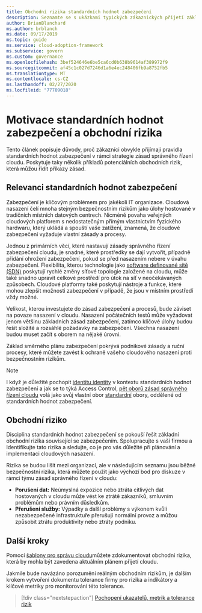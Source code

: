 ```yaml
---
title: Obchodní rizika standardních hodnot zabezpečení
description: Seznamte se s ukázkami typických zákaznických přijetí základu zabezpečení v rámci strategie zásad správného řízení v cloudu.
author: BrianBlanchard
ms.author: brblanch
ms.date: 09/17/2019
ms.topic: guide
ms.service: cloud-adoption-framework
ms.subservice: govern
ms.custom: governance
ms.openlocfilehash: 3bef524646e6be5ca6cd0b638b9614af389972f9
ms.sourcegitcommit: af45c1c027d7246d1a6e4ec248406fb9a8752fb5
ms.translationtype: MT
ms.contentlocale: cs-CZ
ms.lasthandoff: 02/27/2020
ms.locfileid: "77709018"
---
```

# <a name="security-baseline-motivations-and-business-risks"></a>Motivace standardních hodnot zabezpečení a obchodní rizika

Tento článek popisuje důvody, proč zákazníci obvykle přijímají pravidla standardních hodnot zabezpečení v rámci strategie zásad správného řízení cloudu. Poskytuje taky několik příkladů potenciálních obchodních rizik, která můžou řídit příkazy zásad.

<!-- markdownlint-disable MD026 -->

## <a name="security-baseline-relevancy"></a>Relevanci standardních hodnot zabezpečení

Zabezpečení je klíčovým problémem pro jakékoli IT organizace. Cloudová nasazení čelí mnoha stejným bezpečnostním rizikům jako úlohy hostované v tradičních místních datových centrech. Nicméně povaha veřejných cloudových platforem s nedostatečným přímým vlastnictvím fyzického hardwaru, který ukládá a spouští vaše zatížení, znamená, že cloudové zabezpečení vyžaduje vlastní zásady a procesy.

Jednou z primárních věcí, které nastavují zásady správného řízení zabezpečení cloudu, je snadné, které prostředky se dají vytvořit, případně přidání ohrožení zabezpečení, pokud se před nasazením nebere v úvahu zabezpečení. Flexibilita, kterou technologie jako [software definované sítě (SDN)](../../decision-guides/software-defined-network/index.md) poskytují rychlé změny síťové topologie založené na cloudu, může také snadno upravit celkové prostředí pro útok na síť v neočekávaných způsobech. Cloudové platformy také poskytují nástroje a funkce, které mohou zlepšit možnosti zabezpečení v případě, že jsou v místním prostředí vždy možné.

Velikost, kterou investujete do zásad zabezpečení a procesů, bude záviset na povaze nasazení v cloudu. Nasazení počátečních testů může vyžadovat jenom většinu základních zásad zabezpečení, zatímco klíčové úlohy budou řešit složité a rozsáhlé požadavky na zabezpečení. Všechna nasazení budou muset začít s oborem na nějaké úrovni.

Základ směrného plánu zabezpečení pokrývá podnikové zásady a ruční procesy, které můžete zavést k ochraně vašeho cloudového nasazení proti bezpečnostním rizikům.

> [!NOTE]
>I když je důležité pochopit [identitu identity](../identity-baseline/index.md) v kontextu standardních hodnot zabezpečení a jak se to týká Access Control, [pět oborů zásad správného řízení cloudu](../index.md) volá jako svůj vlastní obor [standardní](../identity-baseline/index.md) obory, oddělené od standardních hodnot zabezpečení.

## <a name="business-risk"></a>Obchodní riziko

Disciplína standardních hodnot zabezpečení se pokouší řešit základní obchodní rizika související se zabezpečením. Spolupracujte s vaší firmou a Identifikujte tato rizika a sledujte, co je pro vás důležité při plánování a implementaci cloudových nasazení.

Rizika se budou lišit mezi organizací, ale v následujícím seznamu jsou běžné bezpečnostní rizika, která můžete použít jako výchozí bod pro diskuze v rámci týmu zásad správného řízení v cloudu:

- **Porušení dat:** Neúmyslná expozice nebo ztráta citlivých dat hostovaných v cloudu může vést ke ztrátě zákazníků, smluvním problémům nebo právním důsledkům.
- **Přerušení služby:** Výpadky a další problémy s výkonem kvůli nezabezpečené infrastruktuře přerušují normální provoz a můžou způsobit ztrátu produktivity nebo ztráty podniku.

## <a name="next-steps"></a>Další kroky

Pomocí [šablony pro správu cloudu](./template.md)můžete zdokumentovat obchodní rizika, která by mohla být zavedena aktuálním plánem přijetí cloudu.

Jakmile bude navázáno porozumění reálným obchodním rizikům, je dalším krokem vytvoření dokumentu tolerance firmy pro rizika a indikátory a klíčové metriky pro monitorování této tolerance.

> [!div class="nextstepaction"]
> [Pochopení ukazatelů, metrik a tolerance rizik](./metrics-tolerance.md)
